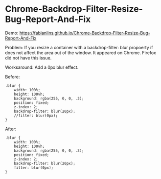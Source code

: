 # Chrome-Backdrop-Filter-Resize-Bug-Report-And-Fix

Demo:
https://fabianlins.github.io/Chrome-Backdrop-Filter-Resize-Bug-Report-And-Fix

Problem:
If you resize a container with a backdrop-filter: blur propoerty if does not affect the area out of the window.
It appeared on Chrome. Firefox did not have this issue.

Worksaround:
Add a 0px blur effect.

Before:
```console
.blur {
    width: 100%;
    height: 100vh;
    background: rgba(255, 0, 0, .3);
    position: fixed;
    z-index: 2;
    backdrop-filter: blur(20px);
    //filter: blur(0px);
}
```

After:
```console
.blur {
    width: 100%;
    height: 100vh;
    background: rgba(255, 0, 0, .3);
    position: fixed;
    z-index: 2;
    backdrop-filter: blur(20px);
    filter: blur(0px);
}
```
